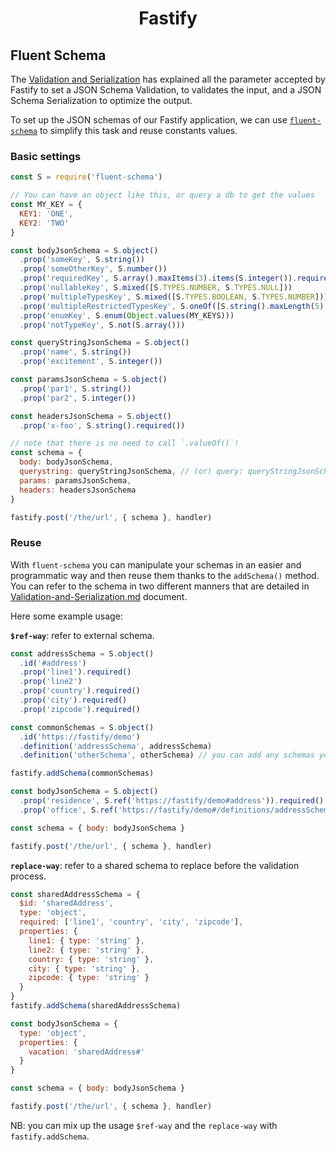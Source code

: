 <h1 align="center">Fastify</h1>

## Fluent Schema

The [Validation and Serialization](https://github.com/fastify/fastify/blob/master/docs/Validation-and-Serialization.md)
has explained all the parameter accepted by Fastify to set a JSON Schema Validation, to validates
the input, and a JSON Schema Serialization to optimize the output.

To set up the JSON schemas of our Fastify application, we can use [`fluent-schema`][fluent-schema-repo]
to simplify this task and reuse constants values.

### Basic settings

```js
const S = require('fluent-schema')

// You can have an object like this, or query a db to get the values
const MY_KEY = {
  KEY1: 'ONE',
  KEY2: 'TWO'
}

const bodyJsonSchema = S.object()
  .prop('someKey', S.string())
  .prop('someOtherKey', S.number())
  .prop('requiredKey', S.array().maxItems(3).items(S.integer()).required())
  .prop('nullableKey', S.mixed([S.TYPES.NUMBER, S.TYPES.NULL]))
  .prop('multipleTypesKey', S.mixed([S.TYPES.BOOLEAN, S.TYPES.NUMBER]))
  .prop('multipleRestrictedTypesKey', S.oneOf([S.string().maxLength(5), S.number().minimum(10)]))
  .prop('enumKey', S.enum(Object.values(MY_KEYS)))
  .prop('notTypeKey', S.not(S.array()))

const queryStringJsonSchema = S.object()
  .prop('name', S.string())
  .prop('excitement', S.integer())

const paramsJsonSchema = S.object()
  .prop('par1', S.string())
  .prop('par2', S.integer())

const headersJsonSchema = S.object()
  .prop('x-foo', S.string().required())

// note that there is no need to call `.valueOf()`!
const schema = {
  body: bodyJsonSchema,
  querystring: queryStringJsonSchema, // (or) query: queryStringJsonSchema
  params: paramsJsonSchema,
  headers: headersJsonSchema
}

fastify.post('/the/url', { schema }, handler)
```

### Reuse

With `fluent-schema` you can manipulate your schemas in an easier and programmatic way and then reuse them
thanks to the `addSchema()` method. You can refer to the schema in two different manners that are detailed
in [Validation-and-Serialization.md](./Validation-and-Serialization.md#adding-a-shared-schema) document.

Here some example usage:

**`$ref-way`**: refer to external schema.

```js
const addressSchema = S.object()
  .id('#address')
  .prop('line1').required()
  .prop('line2')
  .prop('country').required()
  .prop('city').required()
  .prop('zipcode').required()

const commonSchemas = S.object()
  .id('https://fastify/demo')
  .definition('addressSchema', addressSchema)
  .definition('otherSchema', otherSchema) // you can add any schemas you need

fastify.addSchema(commonSchemas)

const bodyJsonSchema = S.object()
  .prop('residence', S.ref('https://fastify/demo#address')).required()
  .prop('office', S.ref('https://fastify/demo#/definitions/addressSchema')).required()

const schema = { body: bodyJsonSchema }

fastify.post('/the/url', { schema }, handler)
```


**`replace-way`**: refer to a shared schema to replace before the validation process.

```js
const sharedAddressSchema = {
  $id: 'sharedAddress',
  type: 'object',
  required: ['line1', 'country', 'city', 'zipcode'],
  properties: {
    line1: { type: 'string' },
    line2: { type: 'string' },
    country: { type: 'string' },
    city: { type: 'string' },
    zipcode: { type: 'string' }
  }
}
fastify.addSchema(sharedAddressSchema)

const bodyJsonSchema = {
  type: 'object',
  properties: {
    vacation: 'sharedAddress#'
  }
}

const schema = { body: bodyJsonSchema }

fastify.post('/the/url', { schema }, handler)
```

NB: you can mix up the usage `$ref-way` and the `replace-way` with `fastify.addSchema`.

[fluent-schema-repo]: https://github.com/fastify/fluent-schema
